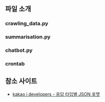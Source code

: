 ## 파일 소개

### crawling_data.py

### summarisation.py

### chatbot.py

### crontab

## 참소 사이트
- [kakao i developers - 응답 타입별 JSON 포맷](https://i.kakao.com/docs/skill-response-format#skillpayload)
